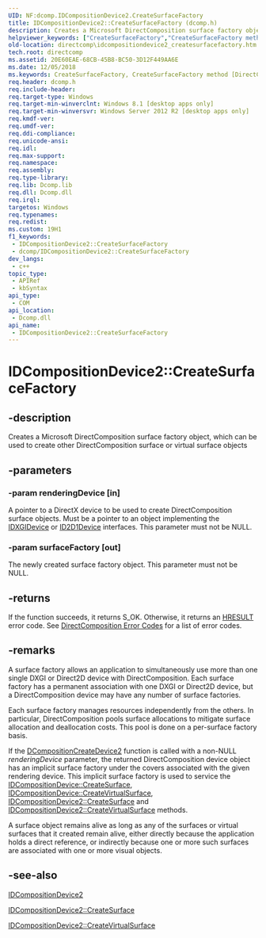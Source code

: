 ```yaml
---
UID: NF:dcomp.IDCompositionDevice2.CreateSurfaceFactory
title: IDCompositionDevice2::CreateSurfaceFactory (dcomp.h)
description: Creates a Microsoft DirectComposition surface factory object, which can be used to create other DirectComposition surface or virtual surface objects.
helpviewer_keywords: ["CreateSurfaceFactory","CreateSurfaceFactory method [DirectComposition]","CreateSurfaceFactory method [DirectComposition]","IDCompositionDevice2 interface","IDCompositionDevice2 interface [DirectComposition]","CreateSurfaceFactory method","IDCompositionDevice2.CreateSurfaceFactory","IDCompositionDevice2::CreateSurfaceFactory","dcomp/IDCompositionDevice2::CreateSurfaceFactory","directcomp.idcompositiondevice2_createsurfacefactory"]
old-location: directcomp\idcompositiondevice2_createsurfacefactory.htm
tech.root: directcomp
ms.assetid: 20E60EAE-68CB-45B8-BC50-3D12F449AA6E
ms.date: 12/05/2018
ms.keywords: CreateSurfaceFactory, CreateSurfaceFactory method [DirectComposition], CreateSurfaceFactory method [DirectComposition],IDCompositionDevice2 interface, IDCompositionDevice2 interface [DirectComposition],CreateSurfaceFactory method, IDCompositionDevice2.CreateSurfaceFactory, IDCompositionDevice2::CreateSurfaceFactory, dcomp/IDCompositionDevice2::CreateSurfaceFactory, directcomp.idcompositiondevice2_createsurfacefactory
req.header: dcomp.h
req.include-header: 
req.target-type: Windows
req.target-min-winverclnt: Windows 8.1 [desktop apps only]
req.target-min-winversvr: Windows Server 2012 R2 [desktop apps only]
req.kmdf-ver: 
req.umdf-ver: 
req.ddi-compliance: 
req.unicode-ansi: 
req.idl: 
req.max-support: 
req.namespace: 
req.assembly: 
req.type-library: 
req.lib: Dcomp.lib
req.dll: Dcomp.dll
req.irql: 
targetos: Windows
req.typenames: 
req.redist: 
ms.custom: 19H1
f1_keywords:
 - IDCompositionDevice2::CreateSurfaceFactory
 - dcomp/IDCompositionDevice2::CreateSurfaceFactory
dev_langs:
 - c++
topic_type:
 - APIRef
 - kbSyntax
api_type:
 - COM
api_location:
 - Dcomp.dll
api_name:
 - IDCompositionDevice2::CreateSurfaceFactory
---
```


# IDCompositionDevice2::CreateSurfaceFactory


## -description

Creates a Microsoft DirectComposition surface factory object, which can be used to create other DirectComposition surface or virtual surface objects

## -parameters

### -param renderingDevice [in]

A pointer to a DirectX device to be used to create DirectComposition surface objects. Must be a pointer to an object implementing the <a href="/windows/desktop/api/dxgi/nn-dxgi-idxgidevice">IDXGIDevice</a> or <a href="/windows/desktop/api/d2d1_1/nn-d2d1_1-id2d1device">ID2D1Device</a> interfaces. This parameter must not be NULL.

### -param surfaceFactory [out]

The newly created surface factory object. This parameter must not be NULL.

## -returns

If the function succeeds, it returns S_OK. Otherwise, it returns an <a href="/windows/desktop/WinProg/windows-data-types">HRESULT</a> error code. See <a href="/windows/desktop/directcomp/directcomposition-error-codes">DirectComposition Error Codes</a>  for a list of error codes.

## -remarks

A surface factory allows an application to simultaneously use more than one single DXGI or Direct2D device with DirectComposition. Each surface factory has a permanent association with one DXGI or Direct2D device, but a DirectComposition device may have any number of surface factories.



Each surface factory manages resources independently from the others. In particular, DirectComposition pools surface allocations to mitigate surface allocation and deallocation costs. This pool is done on a per-surface factory basis.



If the <a href="/windows/desktop/api/dcomp/nf-dcomp-dcompositioncreatedevice2">DCompositionCreateDevice2</a> function is called with a non-NULL <i>renderingDevice</i> parameter, the returned DirectComposition device object has an implicit surface factory under the covers associated with the given rendering device. This implicit surface factory is used to service the <a href="/windows/desktop/api/dcomp/nf-dcomp-idcompositiondevice-createsurface">IDCompositionDevice::CreateSurface</a>, <a href="/windows/desktop/api/dcomp/nf-dcomp-idcompositiondevice-createvirtualsurface">IDCompositionDevice::CreateVirtualSurface</a>, <a href="/windows/desktop/api/dcomp/nf-dcomp-idcompositiondevice2-createsurface">IDCompositionDevice2::CreateSurface</a> and <a href="/windows/desktop/api/dcomp/nf-dcomp-idcompositiondevice2-createvirtualsurface">IDCompositionDevice2::CreateVirtualSurface</a> methods.



A surface object remains alive as long as any of the surfaces or virtual surfaces that it created remain alive, either directly because the application holds a direct reference, or indirectly because one or more such surfaces are associated with one or more visual objects.

## -see-also

<a href="/windows/desktop/api/dcomp/nn-dcomp-idcompositiondevice2">IDCompositionDevice2</a>



<a href="/windows/desktop/api/dcomp/nf-dcomp-idcompositiondevice2-createsurface">IDCompositionDevice2::CreateSurface</a>



<a href="/windows/desktop/api/dcomp/nf-dcomp-idcompositiondevice2-createvirtualsurface">IDCompositionDevice2::CreateVirtualSurface</a>

